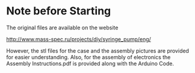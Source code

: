 # Note before Starting

The original files are available on the website 

http://www.mass-spec.ru/projects/diy/syringe_pump/eng/

However, the stl files for the case and the assembly pictures are provided for easier understanding. 
Also, for the assembly of electronics the Assembly Instructions.pdf is provided along with the Arduino Code.
